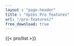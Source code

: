 ```yaml
---
layout : "page-header"
title : "Xpiks Pro features"
url: "/pro-features/"
free_download: true
---
```

<div>
{{< pro/list >}}
</div>
